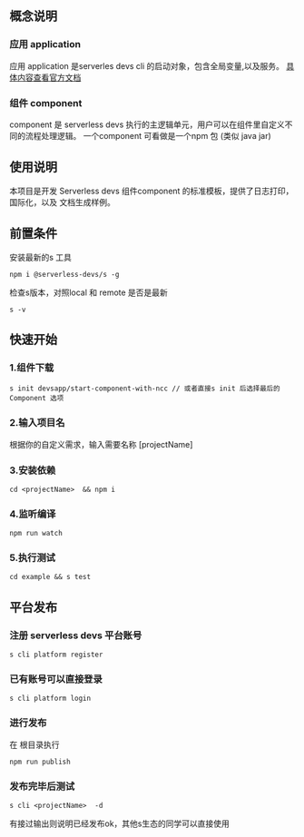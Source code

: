 ## 概念说明
### 应用 application
应用 application 是serverles devs cli 的启动对象，包含全局变量,以及服务。 [具体内容查看官方文档](https://github.com/Serverless-Devs/docs/blob/master/zh/yaml.md)
### 组件 component
component 是 serverless devs 执行的主逻辑单元，用户可以在组件里自定义不同的流程处理逻辑。 一个component 可看做是一个npm 包 (类似 java jar)
## 使用说明
本项目是开发 Serverless devs 组件component 的标准模板，提供了日志打印，国际化，以及 文档生成样例。

## 前置条件 
安装最新的s 工具
```
npm i @serverless-devs/s -g
```
检查s版本，对照local 和 remote 是否是最新
```
s -v
```
## 快速开始
### 1.组件下载
```
s init devsapp/start-component-with-ncc // 或者直接s init 后选择最后的Component 选项
```

### 2.输入项目名

根据你的自定义需求，输入需要名称 [projectName]
### 3.安装依赖
```
cd <projectName>  && npm i 
```
### 4.监听编译
```
npm run watch
```
### 5.执行测试

```
cd example && s test
```

## 平台发布

### 注册 serverless devs 平台账号

```
s cli platform register
```

### 已有账号可以直接登录

```
s cli platform login
```
### 进行发布
在 <projectName> 根目录执行 
```
npm run publish
```

### 发布完毕后测试
```
s cli <projectName>  -d
```
有接过输出则说明已经发布ok，其他s生态的同学可以直接使用
